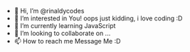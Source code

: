 - 👋 Hi, I’m @rinaldycodes
- 👀 I’m interested in You! oops just kidding, i love coding :D
- 🌱 I’m currently learning JavaScript
- 💞️ I’m looking to collaborate on ...
- 📫 How to reach me Message Me :D

<!---
rinaldycodes/rinaldycodes is a ✨ special ✨ repository because its `README.md` (this file) appears on your GitHub profile.
You can click the Preview link to take a look at your changes.
--->
